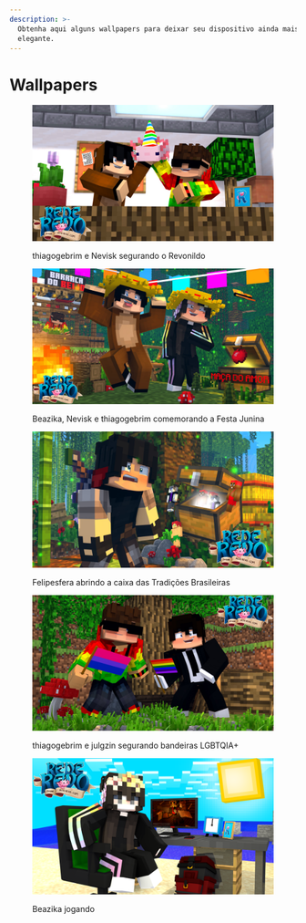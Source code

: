 ```yaml
---
description: >-
  Obtenha aqui alguns wallpapers para deixar seu dispositivo ainda mais
  elegante.
---
```


# Wallpapers

<figure><img src="../.gitbook/assets/thiagogebrim e Nevisk.png" alt=""><figcaption><p>thiagogebrim e Nevisk segurando o Revonildo</p></figcaption></figure>

<figure><img src="../.gitbook/assets/Festa Junina com Beazika, Nevisk e thiagogebrim.png" alt=""><figcaption><p>Beazika, Nevisk e thiagogebrim comemorando a Festa Junina</p></figcaption></figure>

<figure><img src="../.gitbook/assets/Felipesfera caixa tradições wallpaper.png" alt=""><figcaption><p>Felipesfera abrindo a caixa das Tradições Brasileiras</p></figcaption></figure>

<figure><img src="../.gitbook/assets/thiagogebrim e julg lgbt wallpaper.png" alt=""><figcaption><p>thiagogebrim e julgzin segurando bandeiras LGBTQIA+</p></figcaption></figure>

<figure><img src="../.gitbook/assets/Beazika wallpaper.png" alt=""><figcaption><p>Beazika jogando</p></figcaption></figure>
